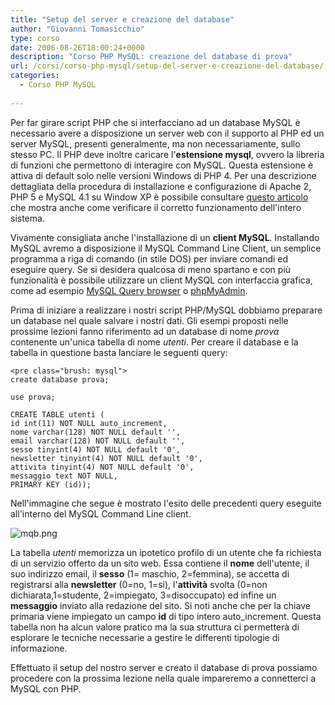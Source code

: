 ```yaml
---
title: "Setup del server e creazione del database"
author: "Giovanni Tomasicchio"
type: corso
date: 2006-08-26T18:00:24+0000
description: "Corso PHP MySQL: creazione del database di prova"
url: /corsi/corso-php-mysql/setup-del-server-e-creazione-del-database/
categories:
  - Corso PHP MySQL
  
---
```

Per far girare script PHP che si interfacciano ad un database MySQL è necessario avere a disposizione un server web con il supporto al PHP ed un server MySQL, presenti generalmente, ma non necessariamente, sullo stesso PC. Il PHP deve inoltre caricare l'**estensione mysql**, ovvero la libreria di funzioni che permettono di interagire con MySQL. Questa estensione è attiva di default solo nelle versioni Windows di PHP 4. Per una descrizione dettagliata della procedura di installazione e configurazione di Apache 2, PHP 5 e MySQL 4.1 su Window XP è possibile consultare [questo articolo](http://www.phpnews.it/articoli/installare-apache-2-php-5-mysql-4.1-su-windows/) che mostra anche come verificare il corretto funzionamento dell'intero sistema.

Vivamente consigliata anche l'installazione di un **client MySQL**. Installando MySQL avremo a disposizione il MySQL Command Line Client, un semplice programma a riga di comando (in stile DOS) per inviare comandi ed eseguire query. Se si desidera qualcosa di meno spartano e con più funzionalità è possibile utilizzare un client MySQL con interfaccia grafica, come ad esempio [MySQL Query browser](http://www.mysql.com/products/tools/query-browser/) o [phpMyAdmin](http://www.phpmyadmin.net/).

Prima di iniziare a realizzare i nostri script PHP/MySQL dobbiamo preparare un database nel quale salvare i nostri dati. Gli esempi proposti nelle prossime lezioni fanno riferimento ad un database di nome *prova* contenente un'unica tabella di nome *utenti*. Per creare il database e la tabella in questione basta lanciare le seguenti query:

 ```
<pre class="brush: mysql">
create database prova;

use prova;

CREATE TABLE utenti (
id int(11) NOT NULL auto_increment,
nome varchar(128) NOT NULL default '',
email varchar(128) NOT NULL default '',
sesso tinyint(4) NOT NULL default '0',
newsletter tinyint(4) NOT NULL default '0',
attivita tinyint(4) NOT NULL default '0',
messaggio text NOT NULL,
PRIMARY KEY (id));
```

Nell'immagine che segue è mostrato l'esito delle precedenti query eseguite all'interno del MySQL Command Line client.

![mqb.png](http://www.phpnews.it/images/stories/Corsi/corso_php_mysql/mqb.png)

La tabella *utenti* memorizza un ipotetico profilo di un utente che fa richiesta di un servizio offerto da un sito web. Essa contiene il **nome** dell'utente, il suo indirizzo email, il **sesso** (1= maschio, 2=femmina), se accetta di registrarsi alla **newsletter** (0=no, 1=si), l'**attività** svolta (0=non dichiarata,1=studente, 2=impiegato, 3=disoccupato) ed infine un **messaggio** inviato alla redazione del sito. Si noti anche che per la chiave primaria viene impiegato un campo **id** di tipo intero auto\_increment. Questa tabella non ha alcun valore pratico ma la sua struttura ci permetterà di esplorare le tecniche necessarie a gestire le differenti tipologie di informazione.

Effettuato il setup del nostro server e creato il database di prova possiamo procedere con la prossima lezione nella quale impareremo a connetterci a MySQL con PHP.
